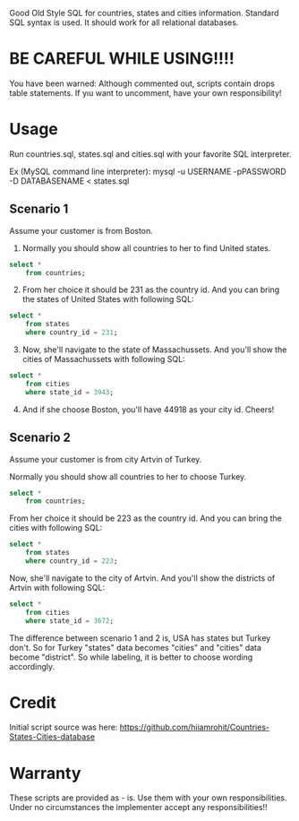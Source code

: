 
Good Old Style SQL for countries, states and cities information. Standard SQL syntax is used. It should work for all relational databases.

# BE CAREFUL WHILE USING!!!!

You have been warned: Although commented out, scripts contain drops table statements. If yıu want to uncomment, have your own responsibility!

# Usage
Run countries.sql, states.sql and cities.sql with your favorite SQL interpreter.

Ex (MySQL command line interpreter): 
    mysql -u USERNAME -pPASSWORD -D DATABASENAME < states.sql 

## Scenario 1

Assume your customer is from Boston.

1. Normally you should show all countries to her to find United states.
```SQL
select *
	from countries;
```

2. From her choice it should be 231 as the country id. And you can bring the states of United States with following SQL:
```SQL
select *
	from states
	where country_id = 231;
```

3. Now, she'll navigate to the state of Massachussets. And you'll show the cities of Massachussets with following SQL:
```SQL
select *
	from cities
	where state_id = 3943;
```

4. And if she choose Boston, you'll have 44918 as your city id. Cheers!

## Scenario 2

Assume your customer is from city Artvin of Turkey.

Normally you should show all countries to her to choose Turkey.
```SQL
select *
	from countries;
```

From her choice it should be 223 as the country id. And you can bring the cities with following SQL:
```SQL
select *
	from states
	where country_id = 223;
```

Now, she'll navigate to the city of Artvin. And you'll show the districts of Artvin with following SQL:
```SQL
select *
	from cities
	where state_id = 3672;
```

The difference between scenario 1 and 2 is, USA has states but Turkey don't. So for Turkey "states" data becomes "cities" and "cities" data become "district". So while labeling, it is better to choose wording accordingly.

# Credit
Initial script source was here: https://github.com/hiiamrohit/Countries-States-Cities-database

# Warranty
These scripts are provided as - is. Use them with your own responsibilities. Under no circumstances the implementer accept any responsibilities!!
